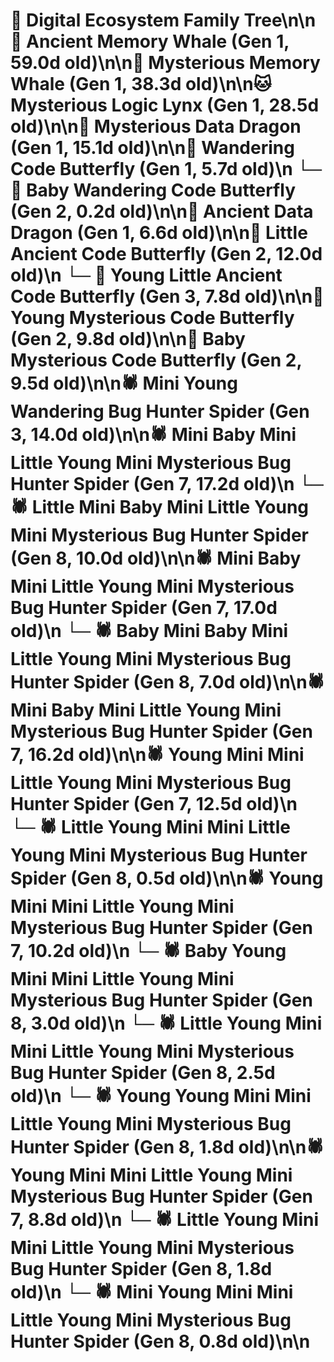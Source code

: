# 🌳 Digital Ecosystem Family Tree\n\n🐋 Ancient Memory Whale (Gen 1, 59.0d old)\n\n🐋 Mysterious Memory Whale (Gen 1, 38.3d old)\n\n🐱 Mysterious Logic Lynx (Gen 1, 28.5d old)\n\n🐉 Mysterious Data Dragon (Gen 1, 15.1d old)\n\n🦋 Wandering Code Butterfly (Gen 1, 5.7d old)\n  └─ 🦋 Baby Wandering Code Butterfly (Gen 2, 0.2d old)\n\n🐉 Ancient Data Dragon (Gen 1, 6.6d old)\n\n🦋 Little Ancient Code Butterfly (Gen 2, 12.0d old)\n  └─ 🦋 Young Little Ancient Code Butterfly (Gen 3, 7.8d old)\n\n🦋 Young Mysterious Code Butterfly (Gen 2, 9.8d old)\n\n🦋 Baby Mysterious Code Butterfly (Gen 2, 9.5d old)\n\n🕷️ Mini Young Wandering Bug Hunter Spider (Gen 3, 14.0d old)\n\n🕷️ Mini Baby Mini Little Young Mini Mysterious Bug Hunter Spider (Gen 7, 17.2d old)\n  └─ 🕷️ Little Mini Baby Mini Little Young Mini Mysterious Bug Hunter Spider (Gen 8, 10.0d old)\n\n🕷️ Mini Baby Mini Little Young Mini Mysterious Bug Hunter Spider (Gen 7, 17.0d old)\n  └─ 🕷️ Baby Mini Baby Mini Little Young Mini Mysterious Bug Hunter Spider (Gen 8, 7.0d old)\n\n🕷️ Mini Baby Mini Little Young Mini Mysterious Bug Hunter Spider (Gen 7, 16.2d old)\n\n🕷️ Young Mini Mini Little Young Mini Mysterious Bug Hunter Spider (Gen 7, 12.5d old)\n  └─ 🕷️ Little Young Mini Mini Little Young Mini Mysterious Bug Hunter Spider (Gen 8, 0.5d old)\n\n🕷️ Young Mini Mini Little Young Mini Mysterious Bug Hunter Spider (Gen 7, 10.2d old)\n  └─ 🕷️ Baby Young Mini Mini Little Young Mini Mysterious Bug Hunter Spider (Gen 8, 3.0d old)\n  └─ 🕷️ Little Young Mini Mini Little Young Mini Mysterious Bug Hunter Spider (Gen 8, 2.5d old)\n  └─ 🕷️ Young Young Mini Mini Little Young Mini Mysterious Bug Hunter Spider (Gen 8, 1.8d old)\n\n🕷️ Young Mini Mini Little Young Mini Mysterious Bug Hunter Spider (Gen 7, 8.8d old)\n  └─ 🕷️ Little Young Mini Mini Little Young Mini Mysterious Bug Hunter Spider (Gen 8, 1.8d old)\n  └─ 🕷️ Mini Young Mini Mini Little Young Mini Mysterious Bug Hunter Spider (Gen 8, 0.8d old)\n\n